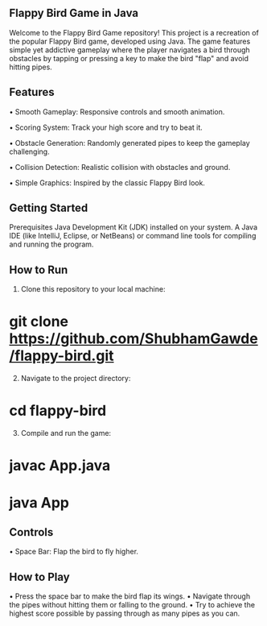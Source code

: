 ## Flappy Bird Game in Java
Welcome to the Flappy Bird Game repository! This project is a recreation of the popular Flappy Bird game, developed using Java. The game features simple yet addictive gameplay where the player navigates a bird through obstacles by tapping or pressing a key to make the bird "flap" and avoid hitting pipes.

## Features
• Smooth Gameplay: Responsive controls and smooth animation.

• Scoring System: Track your high score and try to beat it.

• Obstacle Generation: Randomly generated pipes to keep the gameplay challenging.

• Collision Detection: Realistic collision with obstacles and ground.

• Simple Graphics: Inspired by the classic Flappy Bird look.


## Getting Started
Prerequisites
Java Development Kit (JDK) installed on your system.
A Java IDE (like IntelliJ, Eclipse, or NetBeans) or command line tools for compiling and running the program.

## How to Run

1. Clone this repository to your local machine:
# git clone https://github.com/ShubhamGawde/flappy-bird.git

2. Navigate to the project directory:
# cd flappy-bird

3. Compile and run the game:
# javac App.java
# java App

## Controls
• Space Bar: Flap the bird to fly higher.

## How to Play
• Press the space bar to make the bird flap its wings.
• Navigate through the pipes without hitting them or falling to the ground.
• Try to achieve the highest score possible by passing through as many pipes as you can.


